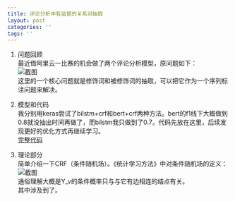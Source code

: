 ```yaml
---
title: 评论分析中有监督的关系对抽取
layout: post
categories: ''
tags: ''
---
```

1. 问题回顾  
最近借阿里云一比赛的机会做了两个评论分析模型，原问题如下：    
![截图](https://paichin.github.io/assets/images4post/1.png)  
这里的一个核心问题就是修饰词和被修饰词的抽取，可以把它作为一个序列标注问题来解决。  
  
  
2. 模型和代码  
我分别用keras尝试了bilstm+crf和bert+crf两种方法。bert的f1线下大概做到0.8就没抽出时间再做了，而bilstm我只做到了0.7。代码先放在这里，后续发现更好的优化方式再继续学习。  
[完整代码](https://github.com/paichin/dl-models---analyse-des-commentaires/tree/master)  
  
3. 理论部分  
简单介绍一下CRF（条件随机场）。《统计学习方法》中对条件随机场的定义：  
![截图](https://paichin.github.io/assets/images4post/2.png)  
通俗理解大概是Y_v的条件概率只与与它有边相连的结点有关。  
其中涉及到了。